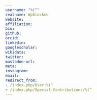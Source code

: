 ```yaml
---
username: "%(^"
realname: Wpblocked
website: 
affiliation: 
bio: 
github: 
orcid: 
linkedin: 
googlescholar: 
wikidata: 
twitter: 
mastodon-url: 
meta:
instagram:
email:
redirect_from:
- /index.php/User:%(^
- /index.php/Special:Contributions/%(^
---
```

